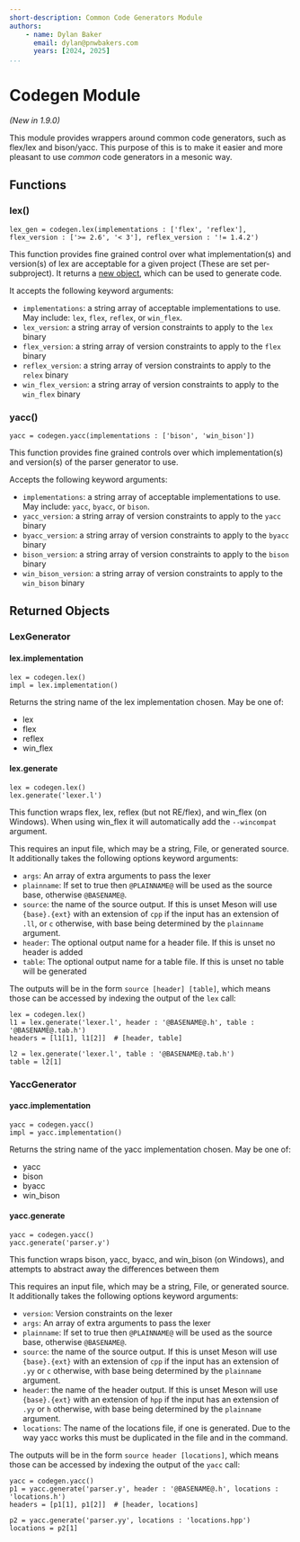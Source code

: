 ```yaml
---
short-description: Common Code Generators Module
authors:
    - name: Dylan Baker
      email: dylan@pnwbakers.com
      years: [2024, 2025]
...
```


# Codegen Module

*(New in 1.9.0)*

This module provides wrappers around common code generators, such as flex/lex and bison/yacc. This purpose of this is to make it easier and more pleasant to use *common* code generators in a mesonic way.

## Functions

### lex()

```meson
lex_gen = codegen.lex(implementations : ['flex', 'reflex'], flex_version : ['>= 2.6', '< 3'], reflex_version : '!= 1.4.2')
```

This function provides fine grained control over what implementation(s) and version(s) of lex are acceptable for a given project (These are set per-subproject). It returns a [new object](#lexgenerator), which can be used to generate code.

It accepts the following keyword arguments:

 - `implementations`: a string array of acceptable implementations to use. May include: `lex`, `flex`, `reflex`, or `win_flex`.
 - `lex_version`: a string array of version constraints to apply to the `lex` binary
 - `flex_version`: a string array of version constraints to apply to the `flex` binary
 - `reflex_version`: a string array of version constraints to apply to the `relex` binary
 - `win_flex_version`: a string array of version constraints to apply to the `win_flex` binary

### yacc()

```meson
yacc = codegen.yacc(implementations : ['bison', 'win_bison'])
```

This function provides fine grained controls over which implementation(s) and version(s) of the parser generator to use.

Accepts the following keyword arguments:

 - `implementations`: a string array of acceptable implementations to use. May include: `yacc`, `byacc`, or `bison`.
 - `yacc_version`: a string array of version constraints to apply to the `yacc` binary
 - `byacc_version`: a string array of version constraints to apply to the `byacc` binary
 - `bison_version`: a string array of version constraints to apply to the `bison` binary
 - `win_bison_version`: a string array of version constraints to apply to the `win_bison` binary



## Returned Objects

### LexGenerator

#### lex.implementation

```meson
lex = codegen.lex()
impl = lex.implementation()
```

Returns the string name of the lex implementation chosen. May be one of:

- lex
- flex
- reflex
- win_flex

#### lex.generate

```meson
lex = codegen.lex()
lex.generate('lexer.l')
```

This function wraps flex, lex, reflex (but not RE/flex), and win_flex (on Windows). When using win_flex it will automatically add the `--wincompat` argument.

This requires an input file, which may be a string, File, or generated source. It additionally takes the following options keyword arguments:

- `args`: An array of extra arguments to pass the lexer
- `plainname`: If set to true then `@PLAINNAME@` will be used as the source base, otherwise `@BASENAME@`.
- `source`: the name of the source output. If this is unset Meson will use `{base}.{ext}` with an extension of `cpp` if the input has an extension of `.ll`, or `c` otherwise, with base being determined by the `plainname` argument.
- `header`: The optional output name for a header file. If this is unset no header is added
- `table`: The optional output name for a table file. If this is unset no table will be generated

The outputs will be in the form `source [header] [table]`, which means those can be accessed by indexing the output of the `lex` call:

```meson
lex = codegen.lex()
l1 = lex.generate('lexer.l', header : '@BASENAME@.h', table : '@BASENAME@.tab.h')
headers = [l1[1], l1[2]]  # [header, table]

l2 = lex.generate('lexer.l', table : '@BASENAME@.tab.h')
table = l2[1]
```

### YaccGenerator

#### yacc.implementation

```meson
yacc = codegen.yacc()
impl = yacc.implementation()
```

Returns the string name of the yacc implementation chosen. May be one of:

- yacc
- bison
- byacc
- win_bison

#### yacc.generate

```meson
yacc = codegen.yacc()
yacc.generate('parser.y')
```

This function wraps bison, yacc, byacc, and win_bison (on Windows), and attempts to abstract away the differences between them

This requires an input file, which may be a string, File, or generated source. It additionally takes the following options keyword arguments:

- `version`: Version constraints on the lexer
- `args`: An array of extra arguments to pass the lexer
- `plainname`: If set to true then `@PLAINNAME@` will be used as the source base, otherwise `@BASENAME@`.
- `source`: the name of the source output. If this is unset Meson will use `{base}.{ext}` with an extension of `cpp` if the input has an extension of `.yy` or `c` otherwise, with base being determined by the `plainname` argument.
- `header`: the name of the header output. If this is unset Meson will use `{base}.{ext}` with an extension of `hpp` if the input has an extension of `.yy` or `h` otherwise, with base being determined by the `plainname` argument.
- `locations`: The name of the locations file, if one is generated. Due to the way yacc works this must be duplicated in the file and in the command.

The outputs will be in the form `source header [locations]`, which means those can be accessed by indexing the output of the `yacc` call:

```meson
yacc = codegen.yacc()
p1 = yacc.generate('parser.y', header : '@BASENAME@.h', locations : 'locations.h')
headers = [p1[1], p1[2]]  # [header, locations]

p2 = yacc.generate('parser.yy', locations : 'locations.hpp')
locations = p2[1]
```
